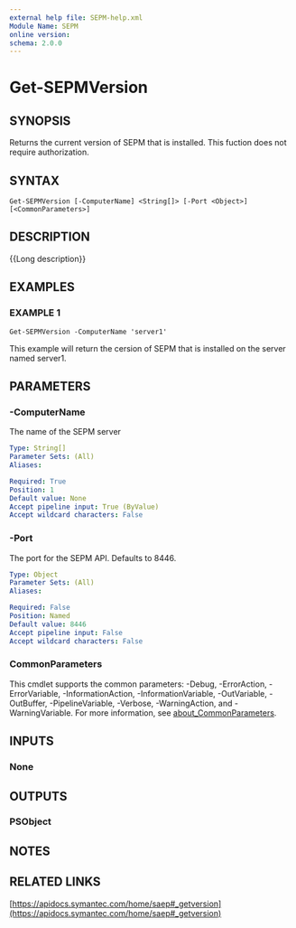 ```yaml
---
external help file: SEPM-help.xml
Module Name: SEPM
online version: 
schema: 2.0.0
---
```


# Get-SEPMVersion

## SYNOPSIS
Returns the current version of SEPM that is installed.
This fuction does not require authorization.

## SYNTAX

```
Get-SEPMVersion [-ComputerName] <String[]> [-Port <Object>] [<CommonParameters>]
```

## DESCRIPTION
{{Long description}}

## EXAMPLES

### EXAMPLE 1
```
Get-SEPMVersion -ComputerName 'server1'
```

This example will return the cersion of SEPM that is installed on the server named server1.

## PARAMETERS

### -ComputerName
The name of the SEPM server

```yaml
Type: String[]
Parameter Sets: (All)
Aliases:

Required: True
Position: 1
Default value: None
Accept pipeline input: True (ByValue)
Accept wildcard characters: False
```

### -Port
The port for the SEPM API.
Defaults to 8446.

```yaml
Type: Object
Parameter Sets: (All)
Aliases:

Required: False
Position: Named
Default value: 8446
Accept pipeline input: False
Accept wildcard characters: False
```

### CommonParameters
This cmdlet supports the common parameters: -Debug, -ErrorAction, -ErrorVariable, -InformationAction, -InformationVariable, -OutVariable, -OutBuffer, -PipelineVariable, -Verbose, -WarningAction, and -WarningVariable. For more information, see [about_CommonParameters](http://go.microsoft.com/fwlink/?LinkID=113216).

## INPUTS

### None
## OUTPUTS

### PSObject
## NOTES

## RELATED LINKS

[https://apidocs.symantec.com/home/saep#_getversion](https://apidocs.symantec.com/home/saep#_getversion)

